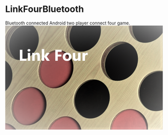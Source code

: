 # LinkFourBluetooth
Bluetooth connected Android two player connect four game.
![Link Four](./docs/title_screen.PNG)

